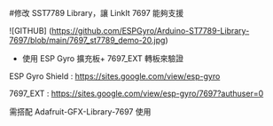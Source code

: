 #修改 SST7789 Library，讓 LinkIt 7697 能夠支援

![GITHUB] (https://github.com/ESPGyro/Arduino-ST7789-Library-7697/blob/main/7697_st7789_demo-20.jpg)

- 使用 ESP Gyro 擴充板+ 7697_EXT 轉板來驗證

ESP Gyro Shield :  https://sites.google.com/view/esp-gyro

7697_EXT : https://sites.google.com/view/esp-gyro/7697?authuser=0

需搭配 Adafruit-GFX-Library-7697 使用
